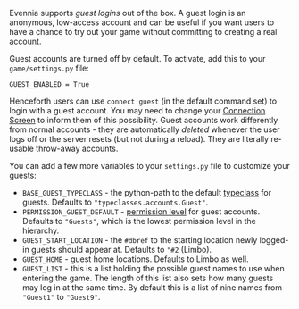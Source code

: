 
Evennia supports *guest logins* out of the box. A guest login is an anonymous, low-access account and can be useful if you want users to have a chance to try out your game without committing to creating a real account.

Guest accounts are turned off by default. To activate, add this to your `game/settings.py` file:

    GUEST_ENABLED = True

Henceforth users can use `connect guest` (in the default command set) to login with a guest account. You may need to change your [Connection Screen](Connection-Screen) to inform them of this possibility. Guest accounts work differently from normal accounts - they are automatically *deleted* whenever the user logs off or the server resets (but not during a reload). They are literally re-usable throw-away accounts. 

You can add a few more variables to your `settings.py` file to customize your guests:

- `BASE_GUEST_TYPECLASS` - the python-path to the default [typeclass](Typeclasses.md) for guests. Defaults to `"typeclasses.accounts.Guest"`.
- `PERMISSION_GUEST_DEFAULT` - [permission level](Locks.md) for guest accounts. Defaults to `"Guests"`, which is the lowest permission level in the hierarchy.
- `GUEST_START_LOCATION` - the `#dbref` to the starting location newly logged-in guests should appear at. Defaults to `"#2` (Limbo).
- `GUEST_HOME` - guest home locations. Defaults to Limbo as well.
- `GUEST_LIST` - this is a list holding the possible guest names to use when entering the game. The length of this list also sets how many guests may log in at the same time. By default this is a list of nine names from `"Guest1"` to `"Guest9"`.
